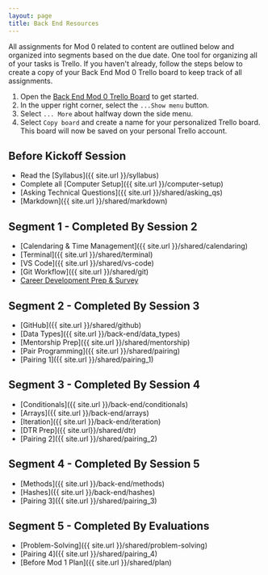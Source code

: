 ```yaml
---
layout: page
title: Back End Resources
---
```


All assignments for Mod 0 related to content are outlined below and organized into segments based on the due date. One tool for organizing all of your tasks is Trello. If you haven't already, follow the steps below to create a copy of your Back End Mod 0 Trello board to keep track of all assignments.
1. Open the [Back End Mod 0 Trello Board](https://trello.com/b/2ynRge3d/back-end-mod-0) to get started.
1. In the upper right corner, select the `...Show menu` button.
1. Select `... More` about halfway down the side menu.
1. Select `Copy board` and create a name for your personalized Trello board. This board will now be saved on your personal Trello account.


## Before Kickoff Session
* Read the [Syllabus]({{ site.url }}/syllabus) 
* Complete all [Computer Setup]({{ site.url }}/computer-setup) 
* [Asking Technical Questions]({{ site.url }}/shared/asking_qs) 
* [Markdown]({{ site.url }}/shared/markdown) 

## Segment 1 - Completed By Session 2
* [Calendaring & Time Management]({{ site.url }}/shared/calendaring)
* [Terminal]({{ site.url }}/shared/terminal)
* [VS Code]({{ site.url }}/shared/vs-code)
* [Git Workflow]({{ site.url }}/shared/git)
* <a href="https://careerdev.turing.edu/module-1-prework/index" target="_blank">Career Development Prep & Survey</a>

## Segment 2 - Completed By Session 3
* [GitHub]({{ site.url }}/shared/github)
* [Data Types]({{ site.url }}/back-end/data_types)
* [Mentorship Prep]({{ site.url }}/shared/mentorship)
* [Pair Programming]({{ site.url }}/shared/pairing)
* [Pairing 1]({{ site.url }}/shared/pairing_1)

## Segment 3 - Completed By Session 4
* [Conditionals]({{ site.url }}/back-end/conditionals)
* [Arrays]({{ site.url }}/back-end/arrays)
* [Iteration]({{ site.url }}/back-end/iteration)
* [DTR Prep]({{ site.url}}/shared/dtr)
* [Pairing 2]({{ site.url }}/shared/pairing_2)

## Segment 4 - Completed By Session 5
* [Methods]({{ site.url }}/back-end/methods)
* [Hashes]({{ site.url }}/back-end/hashes)
* [Pairing 3]({{ site.url }}/shared/pairing_3)

## Segment 5 - Completed By Evaluations
* [Problem-Solving]({{ site.url }}/shared/problem-solving)
* [Pairing 4]({{ site.url }}/shared/pairing_4)
* [Before Mod 1 Plan]({{ site.url }}/shared/plan)

<br>
<br>
<br>
<br>
<br>
<br>